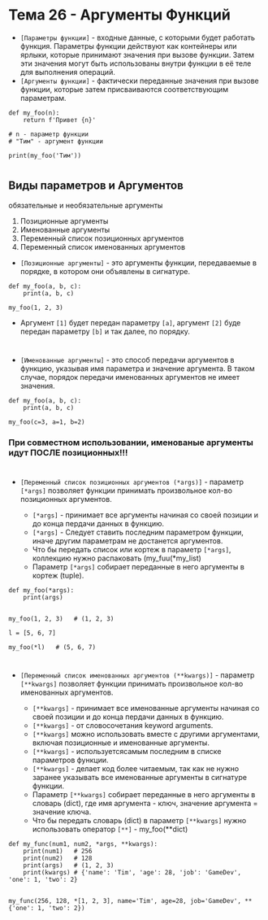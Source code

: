 # Тема 26 - Аргументы Функций

- `[Параметры функции]` - входные данные, с которыми будет работать функция. Параметры функции действуют как контейнеры или ярлыки, которые принимают значения при вызове функции. Затем эти значения могут быть использованы внутри функции в её теле для выполнения операций.
- `[Аргументы функции]` - фактически переданные значения при вызове функции, которые затем присваиваются соответствующим параметрам.
```
def my_foo(n):
    return f'Привет {n}'

# n - параметр функции
# "Тим" - аргумент функции

print(my_foo('Тим'))
```
#
## Виды параметров и Аргументов

обязательные и необязательные аргументы


1) Позиционные аргументы
2) Именованные аргументы
3) Переменный список позиционных аргументов
4) Переменный список именованных аргументов


- `[Позиционные аргументы]` - это аргументы функции, передаваемые в порядке, в котором они объявлены в сигнатуре.
```
def my_foo(a, b, c):
    print(a, b, c)

my_foo(1, 2, 3)
```

   - Аргумент `[1]` будет передан параметру `[а]`, аргумент `[2]` буде передан параметру `[b]` и так далее, по порядку.
#
- `[Именованные аргументы]` - это способ передачи аргументов в функцию, указывая имя параметра и значение аргумента. В таком случае, порядок передачи именованных аргументов не имеет значения.
```
def my_foo(a, b, c):
    print(a, b, c)

my_foo(c=3, a=1, b=2)
```
### При совместном использовании, именованые аргументы идут ПОСЛЕ позиционных!!!
#
- `[Переменный список позиционных аргументов (*args)]` - параметр `[*args]` позволяет функции принимать произвольное кол-во позиционных аргументов.

     -  `[*args]` - принимает все аргументы начиная со своей позиции и до конца пердачи данных в функцию.
     -  `[*args]` - Следует ставить последним параметром функции, иначе другим параметрам не достанется аргументов.
     -  Что бы передать список или кортеж в параметр `[*args]`,  коллекцию нужно распаковать (my_fuu(*my_list)
     -  Параметр `[*args]` собирает переданные в него аргументы в кортеж (tuple).
```
def my_foo(*args):
    print(args)


my_foo(1, 2, 3)   # (1, 2, 3)

l = [5, 6, 7]

my_foo(*l)   # (5, 6, 7)
```
#
- `[Переменный список именованных аргументов (**kwargs)]` - параметр `[**kwargs]` позволяет функции принимать произвольное кол-во именованных аргументов.

     -  `[**kwargs]` - принимает все именованные аргументы начиная со своей позиции и до конца пердачи данных в функцию.
     -  `[**kwargs]` - от словосочетания keyword arguments.
     -  `[**kwargs]` можно использовать вместе с другими аргументами, включая позиционные и именованные аргументы.
     -  `[**kwargs]` - используетсясамым последним в списке параметров функции.
     -  `[**kwargs]` - делает код более читаемым, так как не нужно заранее указывать все именованные аргументы в сигнатуре функции.
     -  Параметр `[**kwargs]` собирает переданные в него аргументы в словарь (dict), где имя аргумента - ключ, значение аргумента = значение ключа.
     -  Что бы передать словарь (dict) в параметр `[**kwargs]` нужно использовать оператор `[**]` - my_foo(**dict)
```
def my_func(num1, num2, *args, **kwargs):
    print(num1)   # 256
    print(num2)   # 128
    print(args)   # (1, 2, 3)
    print(kwargs) # {'name': 'Tim', 'age': 28, 'job': 'GameDev', 'one': 1, 'two': 2}


my_func(256, 128, *[1, 2, 3], name='Tim', age=28, job='GameDev', **{'one': 1, 'two': 2})
```













